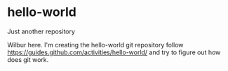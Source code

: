 # hello-world
Just another repository

Wilbur here. I'm creating the hello-world git repository follow https://guides.github.com/activities/hello-world/ and try to figure out how does git work.
